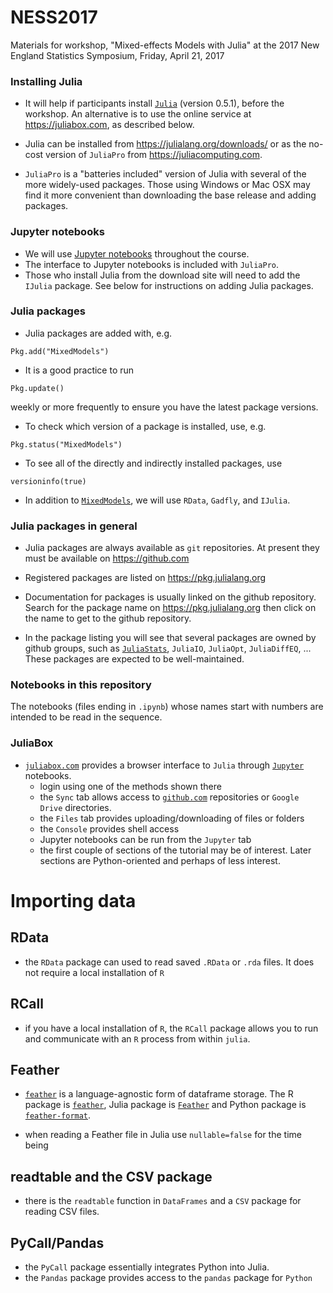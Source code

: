 # NESS2017
Materials for workshop, "Mixed-effects Models with Julia" at the 2017 New England Statistics Symposium, Friday, April 21, 2017

### Installing Julia

- It will help if participants install [`Julia`](https://julialang.org) (version 0.5.1), before the workshop.  An alternative is to use the online service at https://juliabox.com, as described below.

- Julia can be installed from https://julialang.org/downloads/ or as the no-cost version of `JuliaPro` from https://juliacomputing.com.

- `JuliaPro` is a "batteries included" version of Julia with several of the more widely-used packages.  Those using Windows or Mac OSX may find it more convenient than downloading the base release and adding packages.

### Jupyter notebooks

- We will use [Jupyter notebooks](https://jupyter.org) throughout the course.
- The interface to Jupyter notebooks is included with `JuliaPro`.
- Those who install Julia from the download site will need to add the `IJulia` package.  See below for instructions on adding Julia packages.

### Julia packages

- Julia packages are added with, e.g.
```
Pkg.add("MixedModels")
```

- It is a good practice to run
```
Pkg.update()
```
weekly or more frequently to ensure you have the latest package versions.

- To check which version of a package is installed, use, e.g.
```
Pkg.status("MixedModels")
```

- To see all of the directly and indirectly installed packages, use
```
versioninfo(true)
```

- In addition to [`MixedModels`](https://github.com/dmbates/MixedModels.jl), we will use `RData`, `Gadfly`, and `IJulia`.


### Julia packages in general

- Julia packages are always available as `git` repositories.  At present they must be available on https://github.com

- Registered packages are listed on https://pkg.julialang.org

- Documentation for packages is usually linked on the github repository.  Search for the package name on https://pkg.julialang.org then click on the name to get to the github repository.

- In the package listing you will see that several packages are owned by github groups, such as [`JuliaStats`](https://github.com/JuliaStats/), `JuliaIO`, `JuliaOpt`, `JuliaDiffEQ`, ...  These packages are expected to be well-maintained.

### Notebooks in this repository

The notebooks (files ending in `.ipynb`) whose names start with numbers are intended to be read in the sequence.


### JuliaBox

- [`juliabox.com`](https://juliabox.com) provides a browser interface to `Julia` through [`Jupyter`](https://jupyter.org) notebooks.
    - login using one of the methods shown there
    - the `Sync` tab allows access to [`github.com`](https://github.com) repositories or `Google Drive` directories.
    - the `Files` tab provides uploading/downloading of files or folders
    - the `Console` provides shell access
    - Jupyter notebooks can be run from the `Jupyter` tab
    - the first couple of sections of the tutorial may be of interest.  Later sections are Python-oriented and perhaps of less interest.

# Importing data

## RData

- the `RData` package can used to read saved `.RData` or `.rda` files.  It does not require a local installation of `R`

## RCall

- if you have a local installation of `R`, the `RCall` package allows you to run and communicate with an `R` process from within `julia`.

## Feather

   - [`feather`](https://github.com/wesm/feather) is a language-agnostic form of
    dataframe storage.  The R package is
    [`feather`](https://CRAN.R-project.org/package=feather), Julia package is
    [`Feather`](https://github.com/JuliaStats/Feather.jl) and Python package is
    [`feather-format`](https://github.com/wesm/feather/tree/master/python).

   - when reading a Feather file in Julia use `nullable=false` for the time being

## readtable and the CSV package

- there is the `readtable` function in `DataFrames` and a `CSV` package for reading CSV files.

## PyCall/Pandas

- the `PyCall` package essentially integrates Python into Julia.
- the `Pandas` package provides access to the `pandas` package for `Python`
